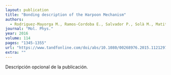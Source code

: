 ```yaml
---
layout: publication
title: "Bonding description of the Harpoon Mechanism"
authors:
  - Rodriguez-Mayorga M., Ramos-Cordoba E., Salvador P., Solà M., Matito E.
journal: "Mol. Phys."
year: 2016
volume: 114
pages: "1345-1355"
url: "https://www.tandfonline.com/doi/abs/10.1080/00268976.2015.1121297"
extra: ""
---
```


Descripción opcional de la publicación.
